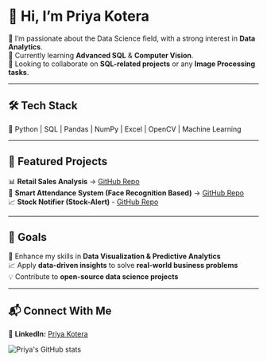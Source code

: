 # 👋 Hi, I’m Priya Kotera  

👀 I’m passionate about the Data Science field, with a strong interest in **Data Analytics**.  
🌱 Currently learning **Advanced SQL** & **Computer Vision**.  
💞️ Looking to collaborate on **SQL-related projects** or any **Image Processing tasks**.  

---

## 🛠️ Tech Stack  
🔹 Python | SQL | Pandas | NumPy | Excel | OpenCV | Machine Learning  

---

## 📌 Featured Projects  
📊 **Retail Sales Analysis** → [GitHub Repo](https://github.com/PriyaKotera16/Retail_Analysis)  
📸 **Smart Attendance System (Face Recognition Based)** → [GitHub Repo](https://github.com/PriyaKotera16/FaceID-Attendance)  
📈 **Stock Notifier (Stock-Alert)** - [GitHub Repo](https://github.com/PriyaKotera16/Stock-Alert)

---

## 🎯 Goals  
🚀 Enhance my skills in **Data Visualization & Predictive Analytics**  
📈 Apply **data-driven insights** to solve **real-world business problems**  
💡 Contribute to **open-source data science projects**  

---

## 📬 Connect With Me  
🔗 **LinkedIn:** [Priya Kotera](https://www.linkedin.com/in/priya-kotera-988287249/)  

![Priya's GitHub stats](https://github-readme-stats.vercel.app/api?username=PriyaKotera16&show_icons=true&theme=radical)



<!---
PriyaKotera16/PriyaKotera16 is a ✨ special ✨ repository because its `README.md` (this file) appears on your GitHub profile.
You can click the Preview link to take a look at your changes.
--->
